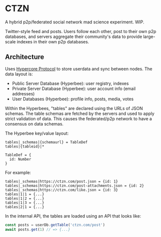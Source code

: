 # CTZN

A hybrid p2p/federated social network mad science experiment. WIP.

Twitter-style feed and posts. Users follow each other, post to their own p2p databases, and servers aggregate their community's data to provide large-scale indexes in their own p2p databases.

## Architecture

Uses [Hypercore Protocol](https://hypercore-protocol.org) to store userdata and sync between nodes.
The data layout is:

- Public Server Database (Hyperbee): user registry, indexes
- Private Server Database (Hyperbee): user account info (email addresses)
- User Databases (Hyperbee): profile info, posts, media, votes

Within the Hyperbees, "tables" are declared using the URLs of JSON schemas.
The table schemas are fetched by the servers and used to apply strict validation of data.
This causes the federated/p2p network to have a consensus on data schemas.

The Hyperbee key/value layout:

```
tables|_schemas|{schemaurl} = TableDef
tables|{tableid}|*

TableDef = {
  id: Number
}
```

For example:

```
tables|_schemas|https://ctzn.com/post.json = {id: 1}
tables|_schemas|https://ctzn.com/post-attachments.json = {id: 2}
tables|_schemas|https://ctzn.com/like.json = {id: 3}
tables|1|1 = {...}
tables|1|2 = {...}
tables|1|3 = {...}
tables|2|1 = {...}
```

In the internal API, the tables are loaded using an API that looks like:

```js
const posts = userDb.getTable('ctzn.com/post')
await posts.get(1) // => {...}
```